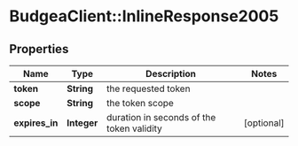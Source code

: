 # BudgeaClient::InlineResponse2005

## Properties
Name | Type | Description | Notes
------------ | ------------- | ------------- | -------------
**token** | **String** | the requested token | 
**scope** | **String** | the token scope | 
**expires_in** | **Integer** | duration in seconds of the token validity | [optional] 


